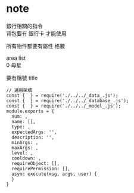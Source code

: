 # note
銀行相關的指令<br>
背包要有 銀行卡 才能使用

所有物件都要有屬性 格數

area list<br>
0 母星

要有稱號 title

```
// 通用架構
const {  } = require('./../../_data_.js');
const {  } = require('./../../_database_.js');
const {  } = require('./../../_model_.js');
module.exports = {
  num: ,
  name: [],
  type: ,
  expectedArgs: '',
  description: '',
  minArgs: ,
  maxArgs: ,
  level: ,
  cooldown: ,
  requireObject: [],
  requirePermission: [],
  async execute(msg, args, user) {
  }
}
```
